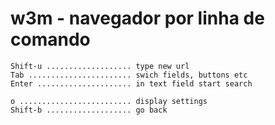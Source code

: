 # w3m - navegador por linha de comando

    Shift-u ................... type new url
    Tab ....................... swich fields, buttons etc
    Enter ..................... in text field start search

    o ......................... display settings
    Shift-b ................... go back
